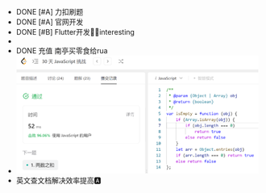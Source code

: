 - DONE [#A] 力扣刷题
- DONE [#A] 官网开发
- DONE [#B] Flutter开发🍉🍉interesting
-
- DONE  充值 南亭买零食给rua
- ![image.png](../assets/image_1692333458642_0.png)
- 英文查文档解决效率提高🅰